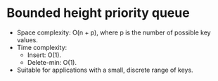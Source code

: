 # Bounded height priority queue

* Space complexity: O(n + p), where p is the number of possible key values.
* Time complexity:
    * Insert: O(1).
    * Delete-min: O(1).
* Suitable for applications with a small, discrete range of keys.
